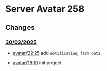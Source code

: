 # Server Avatar 258 


## Changes



### [30/03/2025](https://github.com/vungnv10103/ServerAvatar258)

- [avatar/22:25](https://github.com/vungnv10103/ServerAvatar258/issues) add `notification`, `farm data`.

- [avatar/18:10](https://github.com/vungnv10103/ServerAvatar258/issues) init project.
